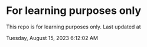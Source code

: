 # For learning purposes only
This repo is for learning purposes only.
Last updated at

Tuesday, August 15, 2023 6:12:02 AM

